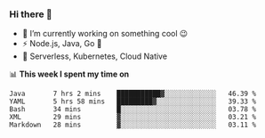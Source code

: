 ### Hi there 👋

<!--
**nodejh/nodejh** is a ✨ _special_ ✨ repository because its `README.md` (this file) appears on your GitHub profile.

Here are some ideas to get you started:

- 🔭 I’m currently working on ...
- 🌱 I’m currently learning ...
- 👯 I’m looking to collaborate on ...
- 🤔 I’m looking for help with ...
- 💬 Ask me about ...
- 📫 How to reach me: ...
- 😄 Pronouns: ...
- ⚡ Fun fact: ...
-->

- 🔭 I’m currently working on something cool :wink:
- ⚡ Node.js, Java, Go :thought_balloon:
- 🤖 Serverless, Kubernetes, Cloud Native

📊 **This week I spent my time on**

<!--START_SECTION:waka-->
```text
Java       7 hrs 2 mins    ███████████▓░░░░░░░░░░░░░   46.39 % 
YAML       5 hrs 58 mins   █████████▓░░░░░░░░░░░░░░░   39.33 % 
Bash       34 mins         █░░░░░░░░░░░░░░░░░░░░░░░░   03.78 % 
XML        29 mins         ▓░░░░░░░░░░░░░░░░░░░░░░░░   03.21 % 
Markdown   28 mins         ▓░░░░░░░░░░░░░░░░░░░░░░░░   03.11 % 
```
<!--END_SECTION:waka-->


<!--
:traffic_light: **Visitors**

![visitors](https://visitor-badge.glitch.me/badge?page_id=nodejh.nodejh)
-->
